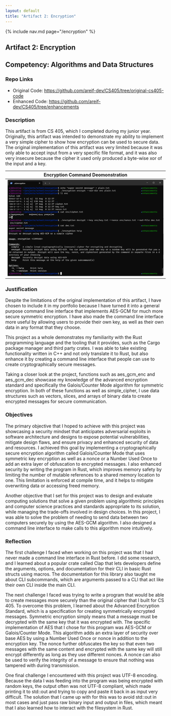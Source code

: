 ```yaml
---
layout: default
title: "Artifact 2: Encryption"
---
```


{% include nav.md page="/encryption" %}

## Artifact 2: Encryption

## Competency: Algorithms and Data Structures

### Repo Links

- Original Code: <a href="https://github.com/areif-dev/CS405/tree/original-cs405-code" target="_blank">https://github.com/areif-dev/CS405/tree/original-cs405-code</a>
- Enhanced Code: <a href="https://github.com/areif-dev/CS405/tree/enhancements" target="_blank">https://github.com/areif-dev/CS405/tree/enhancements</a>

### Description

This artifact is from CS 405, which I completed during my junior year. Originally, this artifact was intended to demonstrate my ability to implement a very simple cipher to show how encryption can be used to secure data. The original implementation of this artifact was very limited because it was only able to accept input from a very specific file format, and it was also very insecure because the cipher it used only produced a byte-wise xor of the input and a key.

|                   Encryption Command Deomonstration                   |
| :-------------------------------------------------------------------: |
| ![encryption_command_demonstration](/assets/imgs/encryption_demo.png) |

### Justification

Despite the limitations of the original implementation of this artifact, I have chosen to include it in my portfolio because I have turned it into a general purpose command line interface that implements AES-GCM for much more secure symmetric encryption. I have also made the command line interface more useful by allowing users to provide their own key, as well as their own data in any format that they choose.

This project as a whole demonstrates my familiarity with the Rust programming language and the tooling that it provides, such as the Cargo package manager and third party crates. I was able to take existing functionality written in C++ and not only translate it to Rust, but also enhance it by creating a command line interface that people can use to create cryptographically secure messages.

Taking a closer look at the project, functions such as aes_gcm_enc and aes_gcm_dec showcase my knowledge of the advanced encryption standard and specifically the Galois/Counter Mode algorithm for symmetric encryption. In both of these functions as well as simple_cipher, I use data structures such as vectors, slices, and arrays of binary data to create encrypted messages for secure communication.

### Objectives

The primary objective that I hoped to achieve with this project was showcasing a security mindset that anticipates adversarial exploits in software architecture and designs to expose potential vulnerabilities, mitigate design flaws, and ensure privacy and enhanced security of data and resources. I achieved this goal by implementing a cryptographically secure encryption algorithm called Galois/Counter Mode that uses symmetric key encryption as well as a nonce or a Number Used Once to add an extra layer of obfuscation to encrypted messages. I also enhanced security by writing the program in Rust, which improves memory safety by limiting the number of mutable references to a shared memory location to one. This limitation is enforced at compile time, and it helps to mitigate overwriting data or accessing freed memory.

Another objective that I set for this project was to design and evaluate computing solutions that solve a given problem using algorithmic principles and computer science practices and standards appropriate to its solution, while managing the trade-offs involved in design choices. In this project, I was able to solve the problem of needing to send data between two computers securely by using the AES-GCM algorithm. I also designed a command line interface to make calls to this algorithm more intuitively.

### Reflection

The first challenge I faced when working on this project was that I had never made a command line interface in Rust before. I did some research, and I learned about a popular crate called Clap that lets developers define the arguments, options, and documentation for their CLI in basic Rust structs using macros. The documentation for this library also taught me about CLI subcommands, which are arguments passed to a CLI that act like their own CLI inside the main CLI.

The next challenge I faced was trying to write a program that would be able to create messages more securely than the original cipher that I built for CS 405. To overcome this problem, I learned about the Advanced Encryption Standard, which is a specification for creating symmetrically encrypted messages. Symmetric encryption simply means that a message must be decrypted with the same key that it was encrypted with. The specific implementation of AES that I chose for this program was AES-GCM or Galois/Counter Mode. This algorithm adds an extra layer of security over base AES by using a Number Used Once or nonce in addition to the encryption key. The nonce further obfuscates the key so that even two messages with the same content and encrypted with the same key will still encrypt differently as long as they use different nonces. A nonce can also be used to verify the integrity of a message to ensure that nothing was tampered with during transmission.

One final challenge I encountered with this project was UTF-8 encoding. Because the data I was feeding into the program was being encrypted with random keys, the output often was not UTF-8 compliant, which made printing it to std::out and trying to copy and paste it back in as input very difficult. The solution that I came up with for this was to avoid std::out in most cases and just pass raw binary input and output in files, which meant that I also learned how to interact with the filesystem in Rust.
